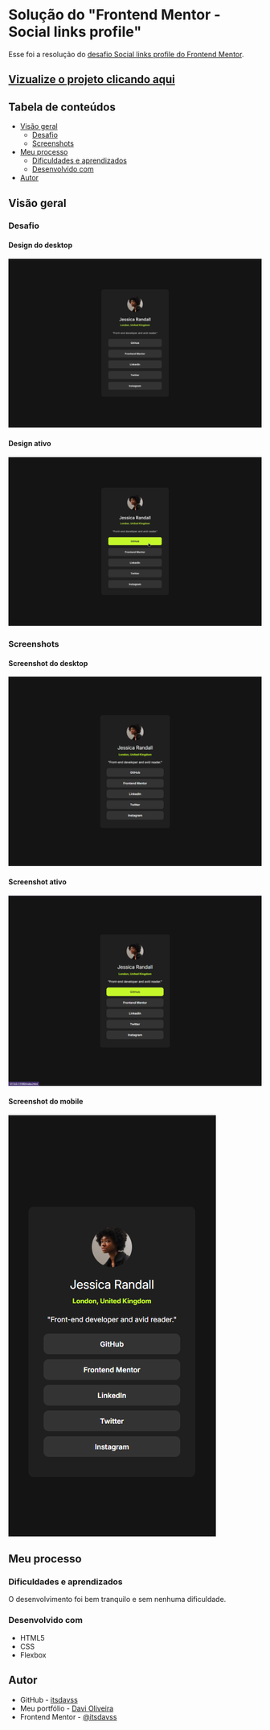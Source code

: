 # Solução do "Frontend Mentor - Social links profile"

Esse foi a resolução do [desafio Social links profile do Frontend Mentor](https://www.frontendmentor.io/challenges/nft-preview-card-component-SbdUL_w0U).

## [Vizualize o projeto clicando aqui](https://itsdavss.github.io/social-links-profile/) ##

## Tabela de conteúdos

- [Visão geral](#visão-geral)
  - [Desafio](#desafio)
  - [Screenshots](#screenshots)
- [Meu processo](#meu-processo)
  - [Dificuldades e aprendizados](#dificuldades-e-aprendizados)
  - [Desenvolvido com](#desenvolvido-com)
- [Autor](#autor)

## Visão geral

### Desafio

#### Design do desktop
![](design/destkop-design.jpg)

#### Design ativo
![](design/active-states.jpg)

### Screenshots

#### Screenshot do desktop
![](screenshots/screenshot_desktop.png)

#### Screenshot ativo
![](screenshots/screenshot_active.png)

#### Screenshot do mobile
![](screenshots/screenshot_mobile.png)


## Meu processo

### Dificuldades e aprendizados

O desenvolvimento foi bem tranquilo e sem nenhuma dificuldade.

### Desenvolvido com

- HTML5 
- CSS
- Flexbox

## Autor

- GitHub - [itsdavss](https://github.com/itsdavss)
- Meu portfólio - [Davi Oliveira](https://itsdavss.github.io/portfolio/)
- Frontend Mentor - [@itsdavss](https://www.frontendmentor.io/profile/itsdavss)

